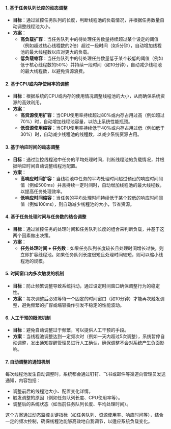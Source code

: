 
#### 1. **基于任务队列长度的动态调整**
   - **目标**：通过监控任务队列的长度，判断线程池的负载情况，并根据任务数量自动调整线程池大小。
   - **方案**：
     - **高负载扩容**：当任务队列中的待处理任务数量持续超过某个设定的阈值（例如超过核心线程数的2倍）超过一段时间（如5分钟），自动增加线程池的最大线程数以应对更大的负载。
     - **低负载缩容**：当任务队列中的待处理任务数量低于某个较低的阈值（例如低于核心线程数的50%）并持续一段时间（如10分钟），自动减少线程池的最大线程数，以避免资源浪费。

#### 2. **基于CPU或内存使用率的调整**
   - **目标**：根据系统的CPU或内存的使用情况调整线程池的大小，从而确保系统资源的高效利用。
   - **方案**：
     - **高资源使用扩容**：当CPU使用率持续超过80%或内存占用过高（例如超过70%）时，自动增加线程池容量，以防止系统性能瓶颈。
     - **低资源使用缩容**：当CPU使用率持续低于40%或内存占用过低（例如低于30%）时，自动减少线程池的线程数，以减少系统资源占用。

#### 3. **基于响应时间的动态调整**
   - **目标**：通过监控线程池中任务的平均处理时间，判断线程池的负载情况，并根据响应时间自动调整线程池配置。
   - **方案**：
     - **高响应时间扩容**：当线程池中任务的平均处理时间超过预设的响应时间阈值（例如500ms）并且持续一定时间时，自动增加线程池的最大线程数，以提高任务处理效率。
     - **低响应时间缩容**：当任务的平均处理时间持续低于某个较低的响应时间阈值（例如100ms），则自动减少线程池的大小，节省资源。

#### 4. **基于任务处理时间与任务数的结合调整**
   - **目标**：通过监控任务的处理时间和任务队列长度的组合来判断负载，并基于这两个因素做出决策。
   - **方案**：
     - **任务处理时间 + 任务数**：如果任务队列长度较长且处理时间增长过快，则立即扩容线程池。如果任务队列长度很短且处理时间较短，则可以缩小线程池的规模。

#### 5. **时间窗口内多次触发的机制**
   - **目标**：防止频繁调整导致系统抖动，通过设定时间窗口确保调整行为的稳定性。
   - **方案**：每次调整后必须等待一个固定的时间窗口（如10分钟）才能再次触发调整，避免频繁的扩容或缩容操作引发不稳定的性能波动。

#### 6. **人工干预的限流机制**
   - **目标**：避免自动调整过于频繁，可以提供人工干预的手段。
   - **方案**：当线程池调整达到一定频次时（例如一天内超过5次调整），系统暂停自动调整，发出通知提醒管理员进行人工确认，确保调整不会对系统产生负面影响。

#### 7. 自动调整的通知机制
每次线程池发生自动调整时，系统都会通过钉钉、飞书或邮件等渠道向管理员发送通知，内容包括：
- 调整前后的线程池大小、配置变化详情。
- 触发调整的原因（例如任务队列长度、CPU使用率等）。
- 调整后的系统状态（如当前任务队列长度、平均处理时间）。

这个方案通过动态监控关键指标（如任务队列、资源使用率、响应时间等），结合一定的频次控制，确保线程池能够高效地自我调节，以适应系统负载变化。